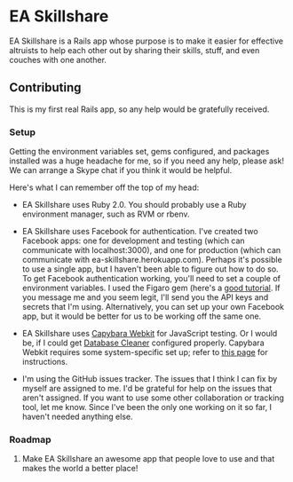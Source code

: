 # EA Skillshare

EA Skillshare is a Rails app whose purpose is to make it easier for
effective altruists to help each other out by sharing their skills,
stuff, and even couches with one another.

## Contributing

This is my first real Rails app, so any help would be gratefully
received.

### Setup

Getting the environment variables set, gems configured, and packages
installed was a huge headache for me, so if you need any help, please
ask! We can arrange a Skype chat if you think it would be helpful.

Here's what I can remember off the top of my head:

* EA Skillshare uses Ruby 2.0. You should probably use a Ruby
  environment manager, such as RVM or rbenv.

* EA Skillshare uses Facebook for authentication. I've created two
  Facebook apps: one for development and testing (which can
  communicate with localhost:3000), and one for production (which can
  communicate with ea-skillshare.herokuapp.com). Perhaps it's possible
  to use a single app, but I haven't been able to figure out how to do
  so. To get Facebook authentication working, you'll need to set a
  couple of environment variables. I used the Figaro gem (here's a
  [good tutorial](http://railsapps.github.io/rails-environment-variables.html).
  If you message me and you seem legit, I'll send you the API keys and
  secrets that I'm using. Alternatively, you can set up your own
  Facebook app, but it would be better for us to be working off the
  same one.

* EA Skillshare uses
  [Capybara Webkit](https://github.com/thoughtbot/capybara-webkit) for
  JavaScript testing. Or I would be, if I could get
  [Database Cleaner](https://github.com/bmabey/database_cleaner)
  configured properly. Capybara Webkit requires some system-specific
  set up; refer to
  [this page](https://github.com/thoughtbot/capybara-webkit/wiki/Installing-Qt-and-compiling-capybara-webkit)
  for instructions.

* I'm using the GitHub issues tracker. The issues that I think I can
  fix by myself are assigned to me. I'd be grateful for help on the
  issues that aren't assigned. If you want to use some other
  collaboration or tracking tool, let me know. Since I've been the
  only one working on it so far, I haven't needed anything else.

### Roadmap

1. Make EA Skillshare an awesome app that people love to use and that
   makes the world a better place!
